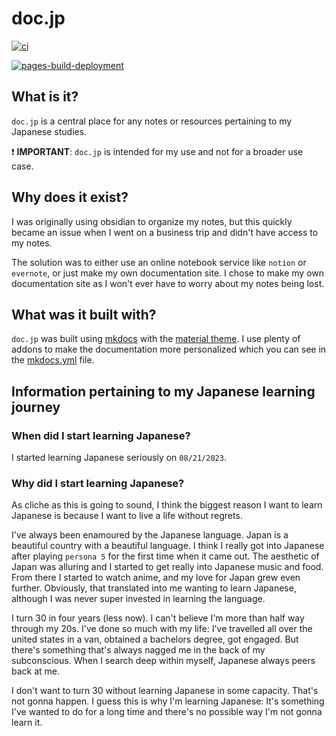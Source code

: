 # doc.jp

[![ci](https://github.com/tdwaf/doc.jp/actions/workflows/ci.yml/badge.svg?branch=main)](https://github.com/tdwaf/doc.jp/actions/workflows/ci.yml)

[![pages-build-deployment](https://github.com/tdwaf/doc.jp/actions/workflows/pages/pages-build-deployment/badge.svg?branch=main)](https://github.com/tdwaf/doc.jp/actions/workflows/pages/pages-build-deployment)

## What is it?

`doc.jp` is a central place for any notes or resources pertaining to my Japanese studies.

:exclamation: **IMPORTANT**: `doc.jp` is intended for my use and not for a broader use case.

## Why does it exist?

I was originally using obsidian to organize my notes, but this quickly became an issue when I went on a business trip and didn't have access to my notes.

The solution was to either use an online notebook service like `notion` or `evernote`, or just make my own documentation site. I chose to make my own documentation site as I won't ever have to worry about my notes being lost.

## What was it built with?

`doc.jp` was built using [mkdocs](https://www.mkdocs.org/) with the [material theme](https://squidfunk.github.io/mkdocs-material/). I use plenty of addons to make the documentation more personalized which you can see in the [mkdocs.yml](./mkdocs.yml) file.

## Information pertaining to my Japanese learning journey

### When did I start learning Japanese?

I started learning Japanese seriously on `08/21/2023`.

### Why did I start learning Japanese?

As cliche as this is going to sound, I think the biggest reason I want to learn Japanese is because I want to live a life without regrets.

I've always been enamoured by the Japanese language. Japan is a beautiful country with a beautiful language. I think I really got into Japanese after playing `persona 5` for the first time when it came out. The aesthetic of Japan was alluring and I started to get really into Japanese music and food. From there I started to watch anime, and my love for Japan grew even further. Obviously, that translated into me wanting to learn Japanese, although I was never super invested in learning the language.

I turn 30 in four years (less now). I can't believe I'm more than half way through my 20s. I've done so much with my life: I've travelled all over the united states in a van, obtained a bachelors degree, got engaged. But there's something that's always nagged me in the back of my subconscious. When I search deep within myself, Japanese always peers back at me.

I don't want to turn 30 without learning Japanese in some capacity. That's not gonna happen. I guess this is why I'm learning Japanese: It's something I've wanted to do for a long time and there's no possible way I'm not gonna learn it.
